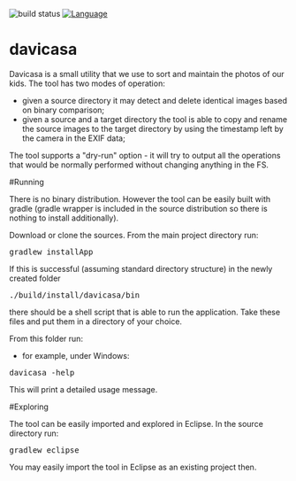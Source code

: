 ![build status](https://api.travis-ci.org/luchob/davicasa.svg?branch=master)
[![Language](http://img.shields.io/badge/language-java-brightgreen.svg)](https://www.java.com/)

# davicasa

Davicasa is a small utility that we use to sort and maintain the photos of our kids. The tool has two modes of operation:

- given a source directory it may detect and delete identical images based on binary comparison;
- given a source and a target directory the tool is able to copy and rename the source images to the target directory by using the timestamp left by the camera in the EXIF data;

The tool supports a "dry-run" option - it will try to output all the operations that would be normally performed without changing anything in the FS. 

#Running

There is no binary distribution. However the tool can be easily built with gradle (gradle wrapper is included in the source distribution so there is nothing to install additionally).

Download or clone the sources. From the main project directory run:

<pre>gradlew installApp</pre>

If this is successful (assuming standard directory structure) in the newly created folder <pre>./build/install/davicasa/bin</pre> there should be a shell script that is able to run the application. 
Take these files and put them in a directory of your choice.

From this folder run:

- for example, under Windows:

<pre>davicasa -help</pre>

This will print a detailed usage message.

#Exploring

The tool can be easily imported and explored in Eclipse. In the source directory run:

<pre>gradlew eclipse</pre>

You may easily import the tool in Eclipse as an existing project then.
